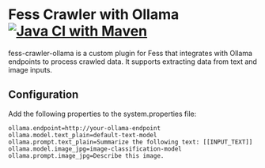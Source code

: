 Fess Crawler with Ollama
[![Java CI with Maven](https://github.com/codelibs/fess-crawler-ollama/actions/workflows/maven.yml/badge.svg)](https://github.com/codelibs/fess-crawler-ollama/actions/workflows/maven.yml)
============================

fess-crawler-ollama is a custom plugin for Fess that integrates with Ollama endpoints to process crawled data.
It supports extracting data from text and image inputs.

## Configuration

Add the following properties to the system.properties file:

```
ollama.endpoint=http://your-ollama-endpoint
ollama.model.text_plain=default-text-model
ollama.prompt.text_plain=Summarize the following text: [[INPUT_TEXT]]
ollama.model.image_jpg=image-classification-model
ollama.prompt.image_jpg=Describe this image.
```

